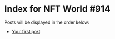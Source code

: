# Index for NFT World #914
Posts will be displayed in the order below:

- [Your first post](./001-first.md)

